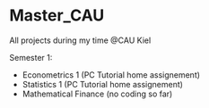 # Master_CAU
All projects during my time @CAU Kiel

Semester 1: 
- Econometrics 1 (PC Tutorial home assignement)
- Statistics 1 (PC Tutorial home assignement)
- Mathematical Finance (no coding so far)

